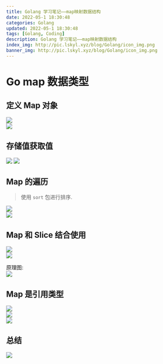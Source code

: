 ```yaml
---
title: Golang 学习笔记——map映射数据结构
date: 2022-05-1 18:30:48
categories: Golang
updated: 2022-05-1 18:30:48
tags: [Golang, Coding]
description: Golang 学习笔记——map映射数据结构
index_img: http://pic.lskyl.xyz/blog/Golang/icon_img.png
banner_img: http://pic.lskyl.xyz/blog/Golang/icon_img.png
---
```


# Go map 数据类型  

## 定义 Map 对象

![](http://pic.lskyl.xyz/blog/Golang/map-1.png)  
![](http://pic.lskyl.xyz/blog/Golang/20220424210757.png)  

## 存储值获取值

![](http://pic.lskyl.xyz/blog/Golang/map-3.png)
![](http://pic.lskyl.xyz/blog/Golang/map-4.png)  

## Map 的遍历
> 使用 `sort` 包进行排序.  

![](http://pic.lskyl.xyz/blog/Golang/map-6.png)  
![](http://pic.lskyl.xyz/blog/Golang/map-7.png)  

## Map 和 Slice 结合使用

![](http://pic.lskyl.xyz/blog/Golang/map-8.png)  
![](http://pic.lskyl.xyz/blog/Golang/map-9.png)  

原理图:  
![](http://pic.lskyl.xyz/blog/Golang/mapWithSlice.png)  

## Map 是引用类型

![](http://pic.lskyl.xyz/blog/Golang/map-12.png)  
![](http://pic.lskyl.xyz/blog/Golang/map-10.png)  
![](http://pic.lskyl.xyz/blog/Golang/map-11.png)  

## 总结

![](http://pic.lskyl.xyz/blog/Golang/map-5.png)  